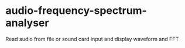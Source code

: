 # audio-frequency-spectrum-analyser
Read audio from file or sound card input and display waveform and FFT
